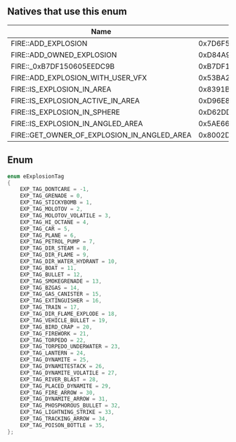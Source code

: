 ## Natives that use this enum
| Name                                              | Hash               |
|---------------------------------------------------|--------------------|
| FIRE::ADD\_EXPLOSION                              | 0x7D6F58F69DA92530 |
| FIRE::ADD\_OWNED\_EXPLOSION                       | 0xD84A917A64D4D016 |
| FIRE::\_0xB7DF150605EEDC9B                        | 0xB7DF150605EEDC9B |
| FIRE::ADD\_EXPLOSION\_WITH\_USER\_VFX             | 0x53BA259F3A67A99E |
| FIRE::IS\_EXPLOSION\_IN\_AREA                     | 0x8391BA4313A25AD3 |
| FIRE::IS\_EXPLOSION\_ACTIVE\_IN\_AREA             | 0xD96E82AEBFFAAFF0 |
| FIRE::IS\_EXPLOSION\_IN\_SPHERE                   | 0xD62DD846D82CBB90 |
| FIRE::IS\_EXPLOSION\_IN\_ANGLED\_AREA             | 0x5AE661ECD18524C9 |
| FIRE::GET\_OWNER\_OF\_EXPLOSION\_IN\_ANGLED\_AREA | 0x8002DDAB58594D78 |
## Enum
```cpp
enum eExplosionTag
{
	EXP_TAG_DONTCARE = -1,
	EXP_TAG_GRENADE = 0,
	EXP_TAG_STICKYBOMB = 1,
	EXP_TAG_MOLOTOV = 2,
	EXP_TAG_MOLOTOV_VOLATILE = 3,
	EXP_TAG_HI_OCTANE = 4,
	EXP_TAG_CAR = 5,
	EXP_TAG_PLANE = 6,
	EXP_TAG_PETROL_PUMP = 7,
	EXP_TAG_DIR_STEAM = 8,
	EXP_TAG_DIR_FLAME = 9,
	EXP_TAG_DIR_WATER_HYDRANT = 10,
	EXP_TAG_BOAT = 11,
	EXP_TAG_BULLET = 12,
	EXP_TAG_SMOKEGRENADE = 13,
	EXP_TAG_BZGAS = 14,
	EXP_TAG_GAS_CANISTER = 15,
	EXP_TAG_EXTINGUISHER = 16,
	EXP_TAG_TRAIN = 17,
	EXP_TAG_DIR_FLAME_EXPLODE = 18,
	EXP_TAG_VEHICLE_BULLET = 19,
	EXP_TAG_BIRD_CRAP = 20,
	EXP_TAG_FIREWORK = 21,
	EXP_TAG_TORPEDO = 22,
	EXP_TAG_TORPEDO_UNDERWATER = 23,
	EXP_TAG_LANTERN = 24,
	EXP_TAG_DYNAMITE = 25,
	EXP_TAG_DYNAMITESTACK = 26,
	EXP_TAG_DYNAMITE_VOLATILE = 27,
	EXP_TAG_RIVER_BLAST = 28,
	EXP_TAG_PLACED_DYNAMITE = 29,
	EXP_TAG_FIRE_ARROW = 30,
	EXP_TAG_DYNAMITE_ARROW = 31,
	EXP_TAG_PHOSPHOROUS_BULLET = 32,
	EXP_TAG_LIGHTNING_STRIKE = 33,
	EXP_TAG_TRACKING_ARROW = 34,
	EXP_TAG_POISON_BOTTLE = 35,
};
```